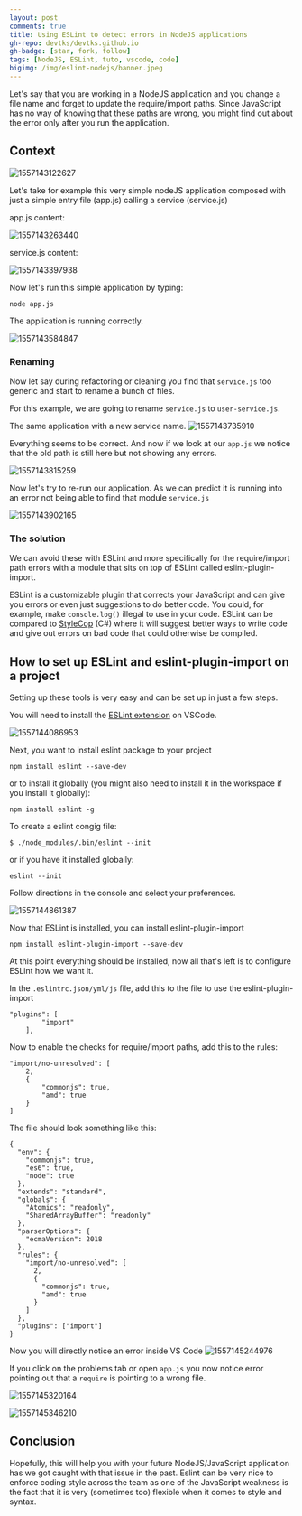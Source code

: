 ```yaml
---
layout: post
comments: true
title: Using ESLint to detect errors in NodeJS applications
gh-repo: devtks/devtks.github.io
gh-badge: [star, fork, follow]
tags: [NodeJS, ESLint, tuto, vscode, code]
bigimg: /img/eslint-nodejs/banner.jpeg
---
```


Let's say that you are working in a NodeJS application and you change a file name and forget to update the require/import paths. Since JavaScript has no way of knowing that these paths are wrong, you might find out about the error only after you run the application.

## Context

![1557143122627](/img/eslint-nodejs/1557143122627.png)

Let's take for example this very simple nodeJS application composed with just a simple entry file (app.js) calling a service (service.js)

app.js content:

![1557143263440](/img/eslint-nodejs/1557143263440.png)

service.js content:

![1557143397938](/img/eslint-nodejs/1557143397938.png)

Now let's run this simple application by typing:

```
node app.js
```

The application is running correctly.

![1557143584847](/img/eslint-nodejs/1557143584847.png)

### Renaming

Now let say during refactoring or cleaning you find that `service.js` too generic and start to rename a bunch of files.

For this example, we are going to rename `service.js` to `user-service.js`.

The same application with a new service name.
![1557143735910](/img/eslint-nodejs/1557143735910.png)

Everything seems to be correct. And now if we look at our `app.js` we notice that the old path is still here but not showing any errors.

![1557143815259](/img/eslint-nodejs/1557143815259.png)

Now let's try to re-run our application.
As we can predict it is running into an error not being able to find that module `service.js`

![1557143902165](/img/eslint-nodejs/1557143902165.png)

### The solution

We can avoid these with ESLint and more specifically for the require/import path errors with a module that sits on top of ESLint called eslint-plugin-import.

ESLint is a customizable plugin that corrects your JavaScript and can give you errors or even just suggestions to do better code. You could, for example, make `console.log()` illegal to use in your code. ESLint can be compared to [StyleCop](https://github.com/StyleCop/StyleCop) (C#) where it will suggest better ways to write code and give out errors on bad code that could otherwise be compiled.

## How to set up ESLint and eslint-plugin-import on a project

Setting up these tools is very easy and can be set up in just a few steps.

You will need to install the [ESLint extension](https://marketplace.visualstudio.com/items?itemName=dbaeumer.vscode-eslint) on VSCode.

![1557144086953](/img/eslint-nodejs/1557144086953.png)

Next, you want to install eslint package to your project

```
npm install eslint --save-dev
```

or to install it globally (you might also need to install it in the workspace if you install it globally):

```
npm install eslint -g
```

To create a eslint congig file:

```
$ ./node_modules/.bin/eslint --init
```

or if you have it installed globally:

```
eslint --init
```

Follow directions in the console and select your preferences.

![1557144861387](/img/eslint-nodejs/1557144861387.png)

Now that ESLint is installed, you can install eslint-plugin-import

```
npm install eslint-plugin-import --save-dev
```

At this point everything should be installed, now all that's left is to configure ESLint how we want it.

In the `.eslintrc.json/yml/js` file, add this to the file to use the eslint-plugin-import

```
"plugins": [
        "import"
    ],
```

Now to enable the checks for require/import paths, add this to the rules:

```
"import/no-unresolved": [
    2,
    {
        "commonjs": true,
        "amd": true
    }
]
```

The file should look something like this:

```
{
  "env": {
    "commonjs": true,
    "es6": true,
    "node": true
  },
  "extends": "standard",
  "globals": {
    "Atomics": "readonly",
    "SharedArrayBuffer": "readonly"
  },
  "parserOptions": {
    "ecmaVersion": 2018
  },
  "rules": {
    "import/no-unresolved": [
      2,
      {
        "commonjs": true,
        "amd": true
      }
    ]
  },
  "plugins": ["import"]
}
```

Now you will directly notice an error inside VS Code
![1557145244976](/img/eslint-nodejs/1557145244976.png)

If you click on the problems tab or open `app.js` you now notice error pointing out that a `require` is pointing to a wrong file.

![1557145320164](/img/eslint-nodejs/1557145320164.png)

![1557145346210](/img/eslint-nodejs/1557145346210.png)

## Conclusion

Hopefully, this will help you with your future NodeJS/JavaScript application has we got caught with that issue in the past.
Eslint can be very nice to enforce coding style across the team as one of the JavaScript weakness is the fact that it is very (sometimes too) flexible when it comes to style and syntax.
